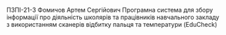 ПЗПІ-21-3  Фомичов Артем Сергійович  Програмна система для збору інформації про діяльність школярів та працівників навчального закладу з використанням сканерів відбитку пальця та температури (EduCheck)
